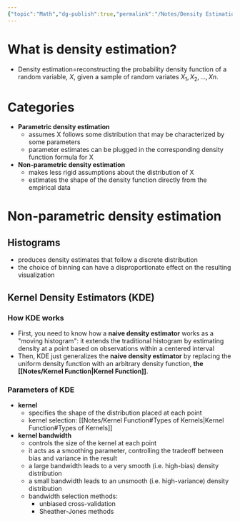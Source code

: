 ```yaml
---
{"topic":"Math","dg-publish":true,"permalink":"/Notes/Density Estimation/","dgPassFrontmatter":true,"noteIcon":""}
---
```


# What is density estimation?
- Density estimation=reconstructing the probability density function of a random variable, _X_, given a sample of random variates $X_1, X_2,..., Xn.$
# Categories
- **Parametric density estimation**
	- assumes X follows some distribution that may be characterized by some parameters
	- parameter estimates can be plugged in the corresponding density function formula for X
- **Non-parametric density estimation**
	- makes less rigid assumptions about the distribution of X
	- estimates the shape of the density function directly from the empirical data
# Non-parametric density estimation
## Histograms
- produces density estimates that follow a discrete distribution
- the choice of binning can have a disproportionate effect on the resulting visualization
## Kernel Density Estimators (KDE)
### How KDE works
- First, you need to know how a **naive density estimator** works as a "moving histogram": it extends the traditional histogram by estimating density at a point based on observations within a centered interval
- Then, KDE just generalizes the **naive density estimator** by replacing the uniform density function with an arbitrary density function, **the [[Notes/Kernel Function\|Kernel Function]]**.
### Parameters of KDE
- **kernel**
	- specifies the shape of the distribution placed at each point
	- kernel selection: [[Notes/Kernel Function#Types of Kernels\|Kernel Function#Types of Kernels]]
- **kernel bandwidth**
	- controls the size of the kernel at each point
	- it acts as a smoothing parameter, controlling the tradeoff between bias and variance in the result
	- a large bandwidth leads to a very smooth (i.e. high-bias) density distribution
	- a small bandwidth leads to an unsmooth (i.e. high-variance) density distribution
	- bandwidth selection methods: 
		- unbiased cross-validation
		- Sheather-Jones methods 